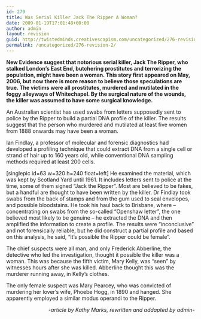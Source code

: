 ```yaml
---
id: 279
title: Was Serial Killer Jack The Ripper A Woman?
date: 2009-01-19T17:01:48+00:00
author: admin
layout: revision
guid: http://twistedminds.creativescapism.com/uncategorized/276-revision-2/
permalink: /uncategorized/276-revision-2/
---
```

<p class="dropcap-first">
  <strong>New Evidence suggest that notorious serial killer, Jack The Ripper, who stalked London&#8217;s East End, butchering prostitutes and terrorizing the population, might have been a woman. This story first appeared on May, 2006, but now there is more reason to believe those speculations are true. The victims were all prostitutes, murdered and mutilated in the foggy alleyways of Whitechapel. By the surgical nature of the wounds, the killer was assumed to have some surgical knowledge.</strong>
</p>

An Australian scientist has used swabs from letters supposedly sent to police by the Ripper to build a partial DNA profile of the killer. The results suggest that the person who murdered and mutilated at least five women from 1888 onwards may have been a woman.

Ian Findlay, a professor of molecular and forensic diagnostics had developed a profiling technique that could extract DNA from a single cell or strand of hair up to 160 years old, while conventional DNA sampling methods required at least 200 cells.

[singlepic id=63 w=320 h=240 float=left] He examined the material, which was kept by Scotland Yard until 1961. It includes letters sent to police at the time, some of them signed &#8220;Jack the Ripper&#8221;. Most are believed to be fakes, but a handful are thought to have been written by the killer. Dr Findlay took swabs from the back of stamps and from the gum used to seal envelopes, and possible bloodstains. He took his haul back to Brisbane, where &#8211; concentrating on swabs from the so-called &#8220;Openshaw letter&#8221;, the one believed most likely to be genuine &#8211; he extracted the DNA and then amplified the information to create a profile. The results were &#8220;inconclusive&#8221; and not forensically reliable, but he did construct a partial profile and based on this analysis, he said, &#8220;it&#8217;s possible the Ripper could be female&#8221;.

The chief suspects were all man, and only Frederick Abberline, the detective who led the investigation, thought it possible the killer was a woman. This was because the fifth victim, Mary Kelly, was &#8220;seen&#8221; by witnesses hours after she was killed. Abberline thought this was the murderer running away, in Kelly&#8217;s clothes.

The only female suspect was Mary Pearcey, who was convicted of murdering her lover&#8217;s wife, Phoebe Hogg, in 1890 and hanged. She apparently employed a similar modus operandi to the Ripper.

<p style="text-align: right;">
  <em>-article by Kathy Marks, rewritten and addapted by admin-</em>
</p>